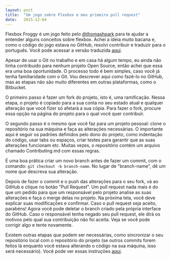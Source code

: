 ```yaml
---
layout: post
title:  "Um jogo sobre Flexbox e meu primeiro pull request"
date:   2015-12-04
---
```


Flexbox Froggy é um jogo feito pelo [@thomashpark](https://twitter.com/thomashpark) para te ajudar a entender alguns conceitos sobre flexbox. Achei a ideia muito bacana e, como o código do jogo estava no GitHub, resolvi contribuir e traduzir para o português. Você pode acessar a versão traduzida [aqui](http://flexboxfroggy.com/lang/pt-br/).

Apesar de usar o Git no trabalho e em casa há algum tempo, eu ainda não tinha contribuido para nenhum projeto Open Source, então achei que essa era uma boa oportunidade. O processo todo é bem simples, caso você já tenha familiaridade com o Git. Vou descrever aqui como fazê-lo no GitHub, mas as etapas não são muito diferentes em outras plataformas, como o Bitbucket.

O primeiro passo é fazer um fork do projeto, isto é, uma ramificação. Nessa etapa, o projeto é copiado para a sua conta no seu estado atual e qualquer alteração que você fizer só afetará a sua cópia. Para fazer o fork, procure essa opção na página do projeto para o qual você quer contribuir.

O segundo passo é o mesmo que você faz para um projeto pessoal: clone o repositório na sua máquina e faça as alterações necessárias. O importante aqui é seguir os padrões definidos pelo dono do projeto, como indentação do código, usar tabs ou espaços, criar testes para garantir que as suas alterações funcionam etc. Muitas vezes, o repositório contém um arquivo chamado Contributing.md com essas regras.

É uma boa prática criar um novo branch antes de fazer um commit, com o comando: `git checkout -b branch-name`. No lugar de "branch-name", dê um nome que descreva sua alteração.

Depois de fazer o commit e o push das alterações para o seu fork, vá ao GitHub e clique no botão "Pull Request". Um pull request nada mais é do que um pedido para que um responsável pelo projeto analise as suas alterações e faça o merge delas no projeto. Na próxima tela, você deve explicar suas modificações e confirmar. Caso o pull request seja aceito, parabéns! Agora você pode deletar o branch criado pela própria interface do GitHub. Caso o responsável tenha negado seu pull request, ele dirá os motivos pelo qual sua contribuição não foi aceita. Veja se você pode corrigir algo e tente novamente.

Existem outras etapas que podem ser necessárias, como sincronizar o seu repositório local com o repositório do projeto (se outros commits forem feitos lá enquanto você estava alterando o código na sua máquina, isso será necessário). Você pode ver essas instruções [aqui](https://help.github.com/articles/syncing-a-fork/).
